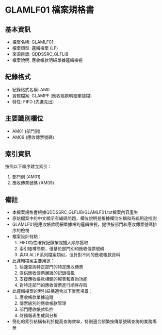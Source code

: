 # GLAMLF01 檔案規格書

## 基本資訊
- 檔案名稱: GLAMLF01
- 檔案類型: 邏輯檔案 (LF)
- 來源目錄: QDDSSRC_GLFLIB
- 檔案說明: 應收帳款明細單據邏輯檢視

## 紀錄格式
- 紀錄格式名稱: AM0
- 實體檔案: GLAMPF (應收帳款明細單據檔)
- 特性: FIFO (先進先出)

## 主要識別欄位
- AM01 (部門別)
- AM09 (應收傳票號碼)

## 索引資訊
按照以下順序建立索引：
1. 部門別 (AM01)
2. 應收傳票號碼 (AM09)

## 備註
- 本檔案規格書根據QDDSSRC_GLFLIB/GLAMLF01.txt檔案內容產生
- 原始檔案中的中文顯示有編碼問題，欄位說明是根據欄位名稱和系統用途推測
- GLAMLF01是應收帳款明細單據檔的邏輯檢視，提供按部門和應收傳票號碼排序的檢視
- 檔案設計特點：
  1. FIFO特性確保記錄按照插入順序獲取
  2. 索引結構簡單，僅基於部門別和應收傳票號碼
  3. 與GLALLF系列檔案類似，但針對不同的應收帳款資料
- 此邏輯檔案主要用途：
  1. 快速查詢特定部門的特定應收傳票
  2. 提供應收傳票層級的記錄檢視
  3. 支援應收帳款相關的報表和查詢功能
  4. 對特定部門的應收傳票進行順序存取
- 此邏輯檔案的索引結構適合以下業務場景：
  1. 應收帳款單據追蹤
  2. 傳票級別的應收帳款管理
  3. 部門應收帳款監控
  4. 財務報表生成與分析
- 簡化的索引結構有利於提高查詢效率，特別適合頻繁按傳票號碼查詢的業務場景 